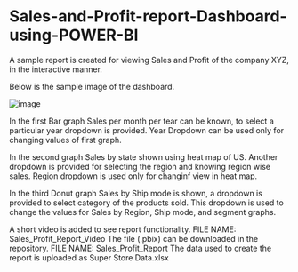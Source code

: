 # Sales-and-Profit-report-Dashboard-using-POWER-BI

A sample report is created for viewing Sales and Profit of the company XYZ, in the interactive manner.

Below is the sample image of the dashboard.

![image](https://user-images.githubusercontent.com/80527030/120209954-de6e3680-c24c-11eb-8907-8d7c0da2664d.png)

In the first Bar graph Sales per month per tear can be known, to select a particular year dropdown is provided. Year Dropdown can be used only for changing values of first graph.

In the second graph Sales by state shown using heat map of US. Another dropdown is provided for selecting the region and knowing region wise sales. Region dropdown is used only for changinf view in heat map.

In the third Donut graph Sales by Ship mode is shown, a dropdown is provided to select category of the products sold. This dropdown is used to change the values for Sales by Region, Ship mode, and segment graphs. 

A short video is added to see report functionality. FILE NAME: Sales_Profit_Report_Video
The file (.pbix) can be downloaded in the repository. FILE NAME: Sales_Profit_Report 
The data used to create the report is uploaded as Super Store Data.xlsx
